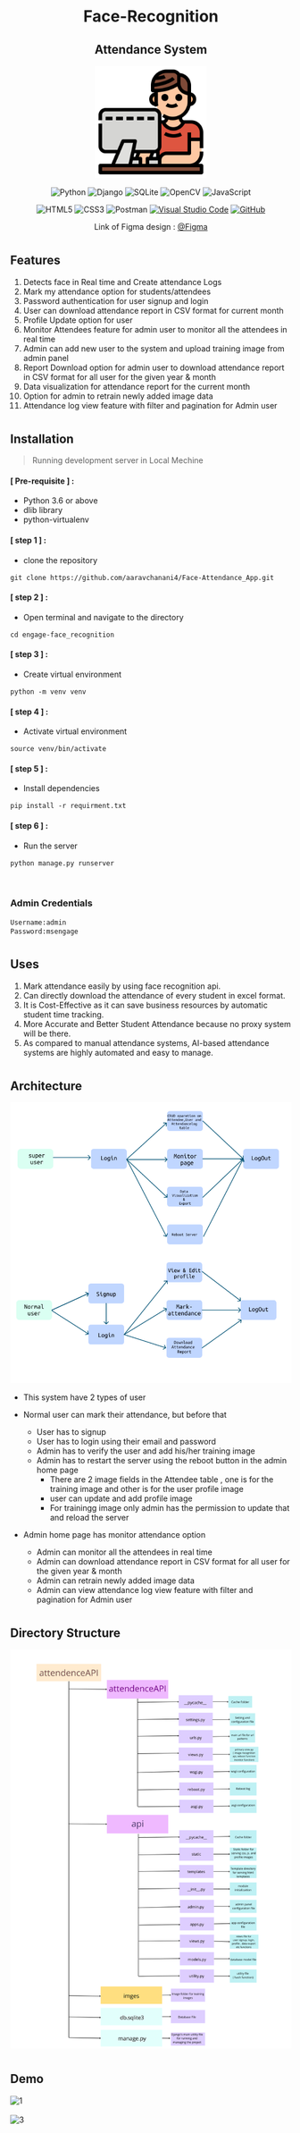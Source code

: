 <div align="center">

# Face-Recognition
## Attendance System 
  
<div>
<img src="./images/screen.png" width="200px"/>
</div>

![Python](https://img.shields.io/badge/python-3670A0?style=for-the-badge&logo=python&logoColor=ffdd54)
![Django](https://img.shields.io/badge/django-%23092E20.svg?style=for-the-badge&logo=django&logoColor=white)
![SQLite](https://img.shields.io/badge/sqlite-%2307405e.svg?style=for-the-badge&logo=sqlite&logoColor=white)
![OpenCV](https://img.shields.io/badge/opencv-%23white.svg?style=for-the-badge&logo=opencv&logoColor=white)
![JavaScript](https://img.shields.io/badge/javascript-%23323330.svg?style=for-the-badge&logo=javascript&logoColor=%23F7DF1E)

![HTML5](https://img.shields.io/badge/html5-%23E34F26.svg?style=for-the-badge&logo=html5&logoColor=white)
![CSS3](https://img.shields.io/badge/css3-%231572B6.svg?style=for-the-badge&logo=css3&logoColor=white)
![Postman](https://img.shields.io/badge/Postman-FF6C37?style=for-the-badge&logo=postman&logoColor=white)
[![Visual Studio Code](https://img.shields.io/badge/--007ACC?logo=visual%20studio%20code&logoColor=ffffff)](https://code.visualstudio.com/)
[![GitHub](https://img.shields.io/badge/--181717?logo=github&logoColor=ffffff)](https://github.com/File_authentication)
<br/>


</div>


<div >
  <div align="center">Link of Figma design : 
  <a href="https://www.figma.com/file/n6zN6WsPpC3Fq7KmB8zADR/face-recognition?node-id=0%3A1"> @Figma </a> </div>
</div>

#
## Features
1) Detects face in Real time and Create attendance Logs
2) Mark my attendance option for students/attendees
3) Password authentication for user signup and login
4) User can download attendance report in CSV format for current month
5) Profile Update option for user
6) Monitor Attendees feature for admin user to monitor all the attendees in real time
7) Admin can add new user to the system and upload training image from admin panel
8) Report Download option for admin user to download attendance report in CSV format for all user for the given year & month
9) Data visualization for attendance report for the current month
10) Option for admin to retrain newly added image data
11) Attendance log view feature with filter and pagination for Admin user

#
## Installation

> Running development server in Local Mechine 
> 


#### [ Pre-requisite ] : 
- Python 3.6 or above
- dlib library
- python-virtualenv

#### [ step 1 ] :
- clone the repository
``` 
git clone https://github.com/aaravchanani4/Face-Attendance_App.git
```
#### [ step 2 ] :
- Open terminal and navigate to the directory
```
cd engage-face_recognition
```
#### [ step 3 ] :
- Create virtual environment
```
python -m venv venv
```

#### [ step 4 ] :
- Activate virtual environment
```
source venv/bin/activate
```
#### [ step 5 ] :
- Install dependencies
```
pip install -r requirment.txt
```
#### [ step 6 ] :
- Run the server
```
python manage.py runserver
```

<br>

### Admin Credentials
    Username:admin
    Password:msengage
#
## Uses
1) Mark attendance easily by using face recognition api.
2) Can directly download the attendance of every student in excel format.
3) It is Cost-Effective as it can save business resources by automatic student time tracking.
4) More Accurate and Better Student Attendance because no proxy system will be there.
5) As compared to manual attendance systems, AI-based attendance systems are highly automated and easy to manage.

#
## Architecture
<div align=center>
<img src="./images/Frame 4.svg" />
</div>

- This system have 2 types of user
- Normal user can mark their attendance, but before that 
  - User has to signup
  - User has to login using their email and password
  - Admin has to verify the user and add his/her training image 
  - Admin has to restart the server using the reboot button in the admin home page
    - There are 2 image fields in the Attendee table , one is for the training image and other is for the user profile image
    - user can update and add profile image 
    - For trainingg image only admin has the permission to update that and reload the server

- Admin home page has monitor attendance option
  - Admin can monitor all the attendees in real time
  - Admin can download attendance report in CSV format for all user for the given year & month
  - Admin can retrain newly added image data
  - Admin can view attendance log view feature with filter and pagination for Admin user


#
## Directory Structure
 <div align=center>
<img src="./images/engage.png" />
</div>



#
## Demo

![1](https://user-images.githubusercontent.com/72041195/170764279-9df8ca3e-cf08-4e2e-a608-a49f43777db9.gif)
<br>
<br>
![3](https://user-images.githubusercontent.com/72041195/170764383-9cee34ed-75e1-410d-9af3-414ac998f5e8.gif)
